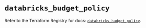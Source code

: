 # `databricks_budget_policy`

Refer to the Terraform Registry for docs: [`databricks_budget_policy`](https://registry.terraform.io/providers/databricks/databricks/1.81.0/docs/resources/budget_policy).
